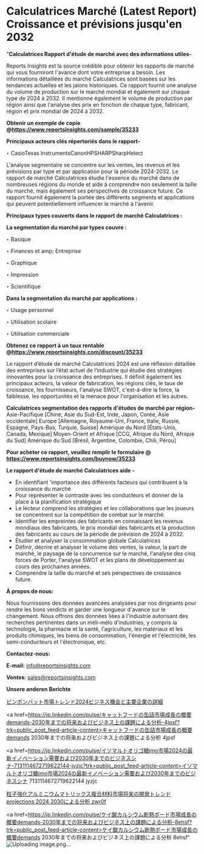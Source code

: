 # Calculatrices Marché (Latest Report) Croissance et prévisions jusqu'en 2032

"<strong>Calculatrices Rapport d'étude de marché avec des informations utiles-</strong>

Reports Insights est la source crédible pour obtenir les rapports de marché qui vous fourniront l'avance dont votre entreprise a besoin. Les informations détaillées du marché Calculatrices sont basées sur les tendances actuelles et les jalons historiques. Ce rapport fournit une analyse du volume de production sur le marché mondial et également sur chaque type de 2024 à 2032. Il mentionne également le volume de production par région ainsi que l'analyse des prix en fonction de chaque type, fabricant, région et prix mondial de 2024 à 2032.

<strong><b>Obtenir un exemple de copie @</b></strong><a href=https://www.reportsinsights.com/sample/35233><strong><b>https://www.reportsinsights.com/sample/35233</b></strong></a>

<b>Principaux acteurs clés répertoriés dans le rapport-</b>

<b> </b>‣ CasioTexas InstrumentsCanonHPSHARPSharpHelect

L'analyse segmentaire se concentre sur les ventes, les revenus et les prévisions par type et par application pour la période 2024-2032. Le rapport de marché Calculatrices étudie l'essence du marché dans de nombreuses régions du monde et aide à comprendre non seulement la taille du marché, mais également ses perspectives de croissance future. Ce rapport fournit également la portée des différents segments et applications qui peuvent potentiellement influencer le marché à l'avenir.

<strong>Principaux types couverts dans le rapport de marché Calculatrices :</strong>

<strong>La segmentation du marché par types couvre : </strong>

‣ Basique

‣ Finances et amp; Entreprise

‣ Graphique

‣ Impression

‣ Scientifique

<strong>Dans la segmentation du marché par applications :</strong>

‣ Usage personnel

‣ Utilisation scolaire

‣ Utilisation commerciale

<strong><b>Obtenez ce rapport à un taux rentable @</b></strong><a href=https://www.reportsinsights.com/discount/35233><strong><b>https://www.reportsinsights.com/discount/35233</b></strong></a>

Le rapport d’étude de marché Calculatrices 2024 est une réflexion détaillée des entreprises sur l’état actuel de l’industrie qui étudie des stratégies innovantes pour la croissance des entreprises. Il définit également les principaux acteurs, la valeur de fabrication, les régions clés, le taux de croissance, les fournisseurs, l'analyse SWOT, c'est-à-dire la force, la faiblesse, les opportunités et la menace pour l'organisation et les autres.

<strong>Calculatrices segmentation des rapports d'études de marché par région-</strong>
Asie-Pacifique [Chine, Asie du Sud-Est, Inde, Japon, Corée, Asie occidentale]
Europe [Allemagne, Royaume-Uni, France, Italie, Russie, Espagne, Pays-Bas, Turquie, Suisse]
Amérique du Nord [États-Unis, Canada, Mexique]
Moyen-Orient et Afrique [CCG, Afrique du Nord, Afrique du Sud]
Amérique du Sud [Brésil, Argentine, Colombie, Chili, Pérou]

<strong>Pour acheter ce rapport, veuillez remplir le formulaire @   <a href=https://www.reportsinsights.com/buynow/35233>https://www.reportsinsights.com/buynow/35233</a></strong>

<strong>Le rapport d'étude de marché Calculatrices aide -</strong>
<ul>
  <li>En identifiant 'importance des différents facteurs qui contribuent à la croissance du marché</li>
  <li>Pour représenter le contraste avec les conducteurs et donner de la place à la planification stratégique</li>
  <li>Le lecteur comprend les stratégies et les collaborations que les joueurs se concentrent sur la compétition de combat sur le marché.</li>
  <li>Identifier les empreintes des fabricants en connaissant les revenus mondiaux des fabricants, le prix mondial des fabricants et la production des fabricants au cours de la période de prévision de 2024 à 2032.</li>
  <li>Étudier et analyser la consommation globale Calculatrices</li>
  <li>Définir, décrire et analyser le volume des ventes, la valeur, la part de marché, le paysage de la concurrence sur le marché, l'analyse des cinq forces de Porter, l'analyse SWOT et les plans de développement au cours des prochaines années.</li>
  <li>Comprendre la taille du marché et ses perspectives de croissance future.</li>
</ul>
<strong>À propos de nous:</strong>

Nous fournissons des données avancées analysées par nos dirigeants pour rendre les bons verdicts et garder une longueur d'avance sur le changement. Nous offrons des données liées à l'industrie autorisant des recherches pertinentes dans un méli-mélo d'industries, y compris la technologie, la pharmacie et la santé, l'agriculture, les matériaux et les produits chimiques, les biens de consommation, l'énergie et l'électricité, les semi-conducteurs et l'électronique, etc.

<strong>Contactez-nous:</strong>

<strong>E-mail:</strong> <a href=mailto:info@reportsinsights.com>info@reportsinsights.com</a>

<strong>Ventes</strong>: <a href=mailto:sales@reportsinsights.com>sales@reportsinsights.com</a>

<strong>Unsere anderen Berichte</strong>

<a href=https://www.linkedin.com/pulse/ピンポンバット市場トレンド2024ビジネス機会と主要企業の詳細-reports-insights-expert-cmb9f/>ピンポンバット市場トレンド2024ビジネス機会と主要企業の詳細</a>

<a href=https://jp.linkedin.com/pulse/キャットフードの缶詰市場成長の概要demands-2030年までの将来およびビジネス上の課題による分析-4jpsf?trk=public_post_feed-article-content>キャットフードの缶詰市場成長の概要demands 2030年までの将来およびビジネス上の課題による分析 4jpsf</a>

<a href=https://jp.linkedin.com/pulse/イソマルトオリゴ糖imo市場2024の最新イノベーション需要および2030年までのビジネスシナ-7131114672719622144-jyzjc?trk=public_post_feed-article-content>イソマルトオリゴ糖imo市場2024の最新イノベーション需要および2030年までのビジネスシナ 7131114672719622144 jyzjc</a>

<a href=https://www.linkedin.com/pulse/粒子強化アルミニウムマトリックス複合材料市場将来の開発トレンドprojections-2024-2030による分析-zwr0f/>粒子強化アルミニウムマトリックス複合材料市場将来の開発トレンドprojections 2024 2030による分析 zwr0f</a>

<a href=https://jp.linkedin.com/pulse/ケイ酸カルシウム断熱ボード市場成長の概要demands-2030年までの将来およびビジネス上の課題による分析-8ehsf?trk=public_post_feed-article-content>ケイ酸カルシウム断熱ボード市場成長の概要demands 2030年までの将来およびビジネス上の課題による分析 8ehsf</a>"
![Uploading image.png…]()
